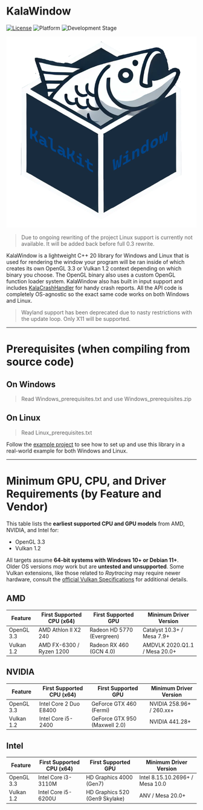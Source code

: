 # KalaWindow

[![License](https://img.shields.io/badge/license-Zlib-blue)](LICENSE.md)
![Platform](https://img.shields.io/badge/platform-Windows%20%7C%20Linux-brightgreen)
![Development Stage](https://img.shields.io/badge/development-Alpha-yellow)

![Logo](logo.png)

> Due to ongoing rewriting of the project Linux support is currently not available. It will be added back before full 0.3 rewrite. 

KalaWindow is a lightweight C++ 20 library for Windows and Linux that is used for rendering the window your program will be ran inside of which creates its own OpenGL 3.3 or Vulkan 1.2 context depending on which binary you choose. The OpenGL binary also uses a custom OpenGL function loader system. KalaWindow also has built in input support and includes [KalaCrashHandler](https://github.com/KalaKit/KalaCrashHandler) for handy crash reports. All the API code is completely OS-agnostic so the exact same code works on both Windows and Linux.

> Wayland support has been deprecated due to nasty restrictions with the update loop. Only X11 will be supported.

---

# Prerequisites (when compiling from source code)

## On Windows

> Read Windows_prerequisites.txt and use Windows_prerequisites.zip

## On Linux

> Read Linux_prerequisites.txt

Follow the [example project](https://github.com/KalaKit/KalaTestProject) to see how to set up and use this library in a real-world example for both Windows and Linux.

---

# Minimum GPU, CPU, and Driver Requirements (by Feature and Vendor)

This table lists the **earliest supported CPU and GPU models** from AMD, NVIDIA, and Intel for:

- OpenGL 3.3
- Vulkan 1.2

All targets assume **64-bit systems with Windows 10+ or Debian 11+**.  
Older OS versions *may* work but are **untested and unsupported**.
Some Vulkan extensions, like those related to *Raytracing* may require newer hardware, consult the [official Vulkan Specifications](https://registry.khronos.org/vulkan/specs/latest/html/vkspec.html) for additional details.

## AMD

| Feature        | First Supported CPU (x64)     | First Supported GPU             | Minimum Driver Version              |
|----------------|-------------------------------|----------------------------------|-------------------------------------|
| OpenGL 3.3     | AMD Athlon II X2 240          | Radeon HD 5770 (Evergreen)       | Catalyst 10.3+ / Mesa 7.9+          |
| Vulkan 1.2     | AMD FX-6300 / Ryzen 1200      | Radeon RX 460 (GCN 4.0)          | AMDVLK 2020.Q1.1 / Mesa 20.0+       |


## NVIDIA

| Feature        | First Supported CPU (x64)     | First Supported GPU             | Minimum Driver Version              |
|----------------|-------------------------------|----------------------------------|-------------------------------------|
| OpenGL 3.3     | Intel Core 2 Duo E8400        | GeForce GTX 460 (Fermi)          | NVIDIA 258.96+ / 260.xx+            |
| Vulkan 1.2     | Intel Core i5-2400            | GeForce GTX 950 (Maxwell 2.0)    | NVIDIA 441.28+                      |

## Intel

| Feature        | First Supported CPU (x64)     | First Supported GPU             | Minimum Driver Version              |
|----------------|-------------------------------|----------------------------------|-------------------------------------|
| OpenGL 3.3     | Intel Core i3-3110M           | HD Graphics 4000 (Gen7)          | Intel 8.15.10.2696+ / Mesa 10.0     |
| Vulkan 1.2     | Intel Core i5-6200U           | HD Graphics 520 (Gen9 Skylake)   | ANV / Mesa 20.0+                    |